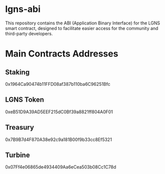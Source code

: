 # lgns-abi

This repository contains the ABI (Application Binary Interface) for the LGNS smart contract, designed to facilitate easier access for the community and third-party developers.

# Main Contracts Addresses
## Staking 
0x1964Ca90474b11FFD08af387b110ba6C96251Bfc 

## LGNS Token
0xeB51D9A39AD5EEF215dC0Bf39a8821ff804A0F01 

## Treasury 
0x7B9B7d4F870A38e92c9a181B00f9b33cc8Ef5321  

## Turbine 
0x07Ff4e06865de4934409Aa6eCea503b08Cc1C78d 


